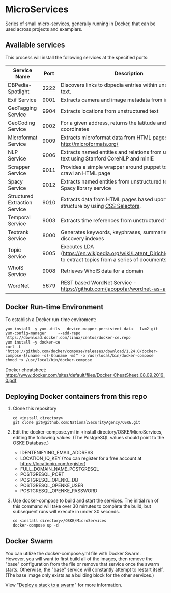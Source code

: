 # MicroServices
Series of small micro-services, generally running in Docker, that can be used across projects and examplars.

## Available services
This process will install the following services at the specified ports:

Service Name | Port | Description
--- | --- | ---
DBPedia-Spotlight | 2222 | Discovers links to dbpedia entries within unstructured text.
Exif Service | 9001 | Extracts camera and image metadata from images
GeoTagging Service | 9904 | Extracts locations from unstructured text
GeoCoding Service | 9002 | For a given address, returns the latitude and longitude coordinates
Microformat Service | 9009 | Extracts microformat data from HTML pages. http://microformats.org/
NLP Service | 9006 | Extracts named entities and relations from unstructured text using Stanford CoreNLP and minIE
Scrapper Service | 9011 | Provides a simple wrapper around puppet to dynamically crawl an HTML page
Spacy Service | 9012 | Extracts named entities from unstructured text using the Spacy library service
Structured Extraction Service | 9010 | Extracts data from HTML pages based upon the page structure by using [CSS Selectors](https://jsoup.org/cookbook/extracting-data/selector-syntax).
Temporal Service | 9003 | Extracts time references from unstructured text.
Textrank Service | 8000 | Generates keywords, keyphrases, summaries, and discovery indexes
Topic Service | 9005 | Executes LDA (https://en.wikipedia.org/wiki/Latent_Dirichlet_allocation) to extract topics from a series of documents
WhoIS Service | 9008 | Retrieves WhoIS data for a domain
WordNet | 5679 | REST based WordNet Service - https://github.com/jacopofar/wordnet-as-a-service

## Docker Run-time Environment
To establish a Docker run-time enviroment:

```
yum install -y yum-utils   device-mapper-persistent-data   lvm2 git
yum-config-manager     --add-repo     https://download.docker.com/linux/centos/docker-ce.repo
yum install -y docker-ce
curl -L "https://github.com/docker/compose/releases/download/1.24.0/docker-compose-$(uname -s)-$(uname -m)" -o /usr/local/bin/docker-compose
chmod +x /usr/local/bin/docker-compose
```

Docker cheatsheet: https://www.docker.com/sites/default/files/Docker_CheatSheet_08.09.2016_0.pdf

## Deploying Docker containers from this repo
1. Clone this repository
   ```
   cd <install directory>
   git clone git@github.com:NationalSecurityAgency/OSKE.git
   ```
1. Edit the docker-compose.yml in <install directory/OSKE/MicroServices, editing the following values: (The PostgreSQL values should point to the OSKE Database.)
   * IDENTENIFYING_EMAIL_ADDRESS
   * LOCATION_IQ_KEY (You can register for a free account at https://locationiq.com/register)
   * FULL_DOMAIN_NAME_POSTGRESQL
   * POSTGRESQL_PORT
   * POSTGRESQL_OPENKE_DB
   * POSTGRESQL_OPENKE_USER
   * POSTGRESQL_OPENKE_PASSWORD


3. Use docker-compose to build and start the services.  The initial run of this command will take over 30 minutes to complete the build, but subsequent runs will execute in under 30 seconds.
   ```
   cd <install directory>/OSKE/MicroServices
   docker-compose up -d
   ```

## Docker Swarm
You can utilize the docker-compose.yml file with Docker Swarm.  
However, you will want to first build all of the images, then remove the
"base" configuration from the file or remove that service once the swarm
starts.  Otherwise, the "base" service will constantly attempt to restart
itself. (The base image only exists as a building block for the other services.)

 View "[Deploy a stack to a swarm](https://docs.docker.com/engine/swarm/stack-deploy/)" for more information.
